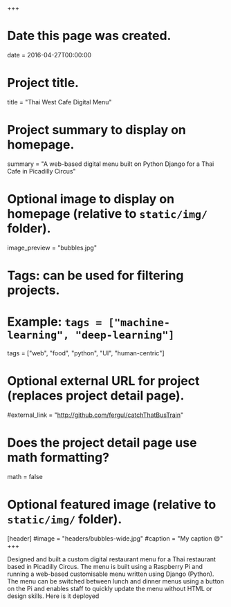 
+++
# Date this page was created.
date = 2016-04-27T00:00:00

# Project title.
title = "Thai West Cafe Digital Menu"

# Project summary to display on homepage.
summary = "A web-based digital menu built on Python Django for a Thai Cafe in Picadilly Circus"

# Optional image to display on homepage (relative to `static/img/` folder).
image_preview = "bubbles.jpg"

# Tags: can be used for filtering projects.
# Example: `tags = ["machine-learning", "deep-learning"]`
tags = ["web", "food", "python", "UI", "human-centric"]

# Optional external URL for project (replaces project detail page).
#external_link = "http://github.com/fergul/catchThatBusTrain"

# Does the project detail page use math formatting?
math = false

# Optional featured image (relative to `static/img/` folder).
[header]
#image = "headers/bubbles-wide.jpg"
#caption = "My caption :smile:"
+++


Designed and built a custom digital restaurant menu for a Thai restaurant based in Picadilly Circus. The menu is built using a Raspberry Pi and running a web-based customisable menu written using Django (Python). The menu can be switched between lunch and dinner menus using a button on the Pi and enables staff to quickly update the menu without HTML or design skills. Here is it deployed